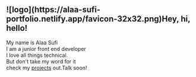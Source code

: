 <h2>![logo](https://alaa-sufi-portfolio.netlify.app/favicon-32x32.png)Hey, hi, hello!</h2>
  <p>
    My name is Alaa Sufi<br />
    I am a junior front end developer<br />
    I love all things technical.<br />
    But don't take my word for it<br />
    check my <a href="https://alaa-sufi-portfolio.netlify.app/#projects">projects</a> out.Talk soon!
  </p>
